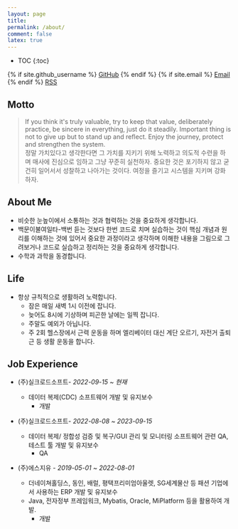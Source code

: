 ```yaml
---
layout: page
title:
permalink: /about/
comment: false
latex: true
---
```

* TOC
{:toc}

<div class="contact">
{% if site.github_username %}
        <a href="https://github.com/{{ site.github_username }}">GitHub</a>
{% endif %}
{% if site.email %}
        <a href="mailto:{{ site.email }}">Email</a>
{% endif %}
        <a href="{{ "/feed.xml" | prepend: site.baseurl }}">RSS</a>
</div>

## Motto
> If you think it's truly valuable, try to keep that value, deliberately practice, be sincere in everything, just do it steadily.
> Important thing is not to give up but to stand up and reflect.
> Enjoy the journey, protect and strengthen the system.  
> 정말 가치있다고 생각한다면 그 가치를 지키기 위해 노력하고 의도적 수련을 하며 매사에 진심으로 임하고 그냥 꾸준히 실천하자.
> 중요한 것은 포기하지 않고 굳건히 일어서서 성찰하고 나아가는 것이다.
> 여정을 즐기고 시스템을 지키며 강화하자.


## About Me

* 비슷한 눈높이에서 소통하는 것과 협력하는 것을 중요하게 생각합니다.
* 백문이불여일타-백번 듣는 것보다 한번 코드로 치며 실습하는 것이 핵심 개념과 원리를 이해하는 것에 있어서 중요한 과정이라고 생각하며 이해한 내용을 그림으로 그려보거나 코드로 실습하고 정리하는 것을 중요하게 생각합니다.
* 수학과 과학을 동경합니다.

## Life

* 항상 규칙적으로 생활하려 노력합니다.
    * 잠은 매일 새벽 1시 이전에 잡니다.
    * 늦어도 8시에 기상하며 피곤한 날에는 일찍 잡니다.
    * 주말도 예외가 아닙니다.
    * 주 2회 헬스장에서 근력 운동을 하며 엘리베이터 대신 계단 오르기, 자전거 출퇴근 등 생활 운동을 합니다.

## Job Experience

- (주)실크로드소프트- _2022-09-15 ~ 현재_
    - 데이터 복제(CDC) 소프트웨어 개발 및 유지보수
        - 개발

- (주)실크로드소프트- _2022-08-08 ~ 2023-09-15_
    - 데이터 복제/ 정합성 검증 및 복구/GUI 관리 및 모니터링 소프트웨어 관련 QA, 테스트 툴 개발 및 유지보수
        - QA 

- (주)에스지유 - _2019-05-01 ~ 2022-08-01_
    - 더네이쳐홀딩스, 동인, 배럴, 평택프리미엄아울렛, SG세계물산 등 패션 기업에서 사용하는 ERP 개발 및 유지보수
    - Java, 전자정부 프레임워크, Mybatis, Oracle, MiPlatform 등을 활용하여 개발.
        - 개발

